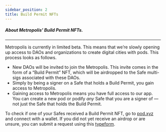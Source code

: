 ```yaml
---
sidebar_position: 2
title: Build Permit NFTs
---
```


##### About Metropolis' Build Permit NFTs.

---

Metropolis is currently in limited beta. This means that we’re slowly opening up access to DAOs and organizations to create digital cities with pods. This process looks as follows.

- New DAOs will be invited to join the Metropolis. This invite comes in the form of a “Build Permit” NFT, which will be airdropped to the Safe multi-sigs associated with these DAOs.
- Simply by being a signer on a Safe that holds a Build Permit, you gain access to Metropolis.
- Gaining access to Metropolis means you have full access to our app. You can create a new pod or podify *any* Safe that you are a signer of — not just the Safe that holds the Build Permit.

To check if one of your Safes received a Build Permit NFT, go to [pod.xyz](http://pod.xyz) and connect with a wallet. If you did not yet receive an airdrop or are unsure, you can submit a request using this [typeform](https://metropods.typeform.com/build).